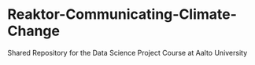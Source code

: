 # Reaktor-Communicating-Climate-Change
Shared Repository for the Data Science Project Course at Aalto University
